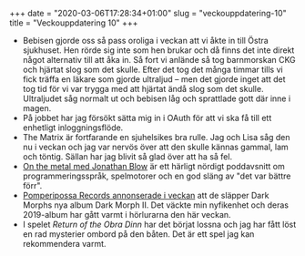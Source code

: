+++
date = "2020-03-06T17:28:34+01:00"
slug = "veckouppdatering-10"
title = "Veckouppdatering 10"
+++

- Bebisen gjorde oss så pass oroliga i veckan att vi åkte in till Östra sjukhuset. Hen rörde sig inte som hen brukar och då finns det inte direkt något alternativ till att åka in. Så fort vi anlände så tog barnmorskan CKG och hjärtat slog som det skulle. Efter det tog det många timmar tills vi fick träffa en läkare som gjorde ultraljud – men det gjorde inget att det tog tid för vi var trygga med att hjärtat ändå slog som det skulle. Ultraljudet såg normalt ut och bebisen låg och sprattlade gott där inne i magen.
- På jobbet har jag försökt sätta mig in i OAuth för att vi ska få till ett enhetligt inloggningsflöde.
- The Matrix är fortfarande en sjuhelsikes bra rulle. Jag och Lisa såg den nu i veckan och jag var nervös över att den skulle kännas gammal, lam och töntig. Sällan har jag blivit så glad över att ha så fel.
- [On the metal med Jonathan Blow](https://castro.fm/episode/o6Rz64) är ett härligt nördigt poddavsnitt om programmeringsspråk, spelmotorer och en god släng av "det var bättre förr".
- [Pomperipossa Records annonserade i veckan](https://www.instagram.com/p/B9T-BShJkAp/?igshid=5krrcq70umuc) att de släpper Dark Morphs nya album Dark Morph II. Det väckte min nyfikenhet och deras 2019-album har gått varmt i hörlurarna den här veckan.
- I spelet *Return of the Obra Dinn* har det börjat lossna och jag har fått löst en rad mysterier ombord på den båten. Det är ett spel jag kan rekommendera varmt.

